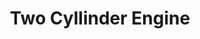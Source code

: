 ---
layout: post
id: 'gltf-two-cyllinder-engine'
title: 'Two Cyllinder Engine'
description: ''
prevDemoId: 'gltf-hello-triangle'
prevDemoTitle: 'Hello glTF Triangle'
nextDemoId: 'hello-triangle'
nextDemoTitle: 'Hello Triangle'
---